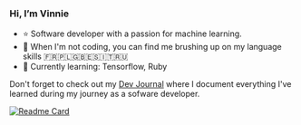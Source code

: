 ### Hi, I’m Vinnie

- ⭐ Software developer with a passion for machine learning.
- 🔭 When I'm not coding, you can find me brushing up on my language skills 🇫🇷🇵🇱🇬🇧🇪🇸🇮🇹🇷🇺
- 🌱 Currently learning: Tensorflow, Ruby

Don't forget to check out my [Dev Journal](https://www.vnctptr.me/) where I document everything I've learned during my journey as a sofware developer.

[![Readme Card](https://github-readme-stats-sigma-five.vercel.app/api/pin/?username=vnctptr&repo=dev-journal&theme=dark)](https://github.com/vnctptr/dev-journal)


<!--
**vnctptr/vnctptr** is a ✨ _special_ ✨ repository because its `README.md` (this file) appears on your GitHub profile.

Here are some ideas to get you started:

- 🔭 I’m currently working on ...
- 🌱 I’m currently learning ...
- 👯 I’m looking to collaborate on ...
- 🤔 I’m looking for help with ...
- 💬 Ask me about ...
- 📫 How to reach me: ...
- 😄 Pronouns: ...
- ⚡ Fun fact: ...
-->
